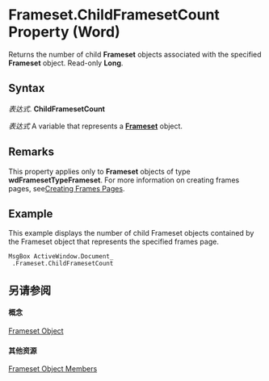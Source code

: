 
# Frameset.ChildFramesetCount Property (Word)

Returns the number of child  **Frameset** objects associated with the specified **Frameset** object. Read-only **Long**.


## Syntax

 _表达式_. **ChildFramesetCount**

 _表达式_ A variable that represents a **[Frameset](d76806db-c82f-f7b6-fb85-28a649de48a7.md)** object.


## Remarks

This property applies only to  **Frameset** objects of type **wdFramesetTypeFrameset**. For more information on creating frames pages, see[Creating Frames Pages](0245564e-b2df-83cd-1e32-e63079970dc1.md).


## Example

This example displays the number of child Frameset objects contained by the Frameset object that represents the specified frames page.


```
MsgBox ActiveWindow.Document_ 
 .Frameset.ChildFramesetCount
```


## 另请参阅


#### 概念


[Frameset Object](d76806db-c82f-f7b6-fb85-28a649de48a7.md)
#### 其他资源


[Frameset Object Members](http://msdn.microsoft.com/library/474a7466-e5b9-6526-2be7-6d4edaa423ae%28Office.15%29.aspx)
